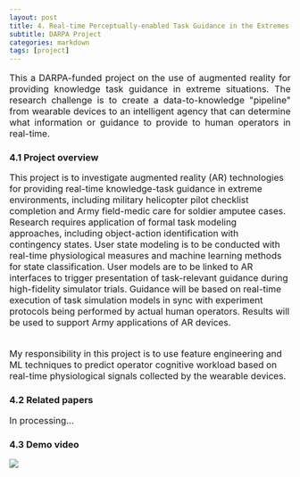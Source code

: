 ```yaml
---
layout: post
title: 4. Real-time Perceptually-enabled Task Guidance in the Extremes
subtitle: DARPA Project
categories: markdown
tags: [project]
---
```

<font size=3>
<p style="text-align:justify; text-justify:inter-ideograph;">
This a DARPA-funded project on the use of augmented reality for providing knowledge task guidance in extreme situations. The research challenge is to create a data-to-knowledge "pipeline" from wearable devices to an intelligent agency that can determine what information or guidance to provide to human operators in real-time. 
</p>
</font>

### 4.1 Project overview
<font size=3>
<p style="text-align:justify; text-justify:inter-ideograph;">

This project is to investigate augmented reality (AR) technologies for providing real-time knowledge-task guidance in extreme environments, including military helicopter pilot checklist completion and Army field-medic care for soldier amputee cases. Research requires application of formal task modeling approaches, including object-action identification with contingency states. User state modeling is to be conducted with real-time physiological measures and machine learning methods for state classification. User models are to be linked to AR interfaces to trigger presentation of task-relevant guidance during high-fidelity simulator trials. Guidance will be based on real-time execution of task simulation models in sync with experiment protocols being performed by actual human operators. Results will be used to support Army applications of AR devices.<br/><br/>

My responsibility in this project is to use feature engineering and ML techniques to predict operator cognitive workload based on real-time physiological signals collected by the wearable devices. 

</p>
</font>

### 4.2 Related papers
<font size=3>
<p style="text-align:justify; text-justify:inter-ideograph;">
In processing...
</p>
</font>

### 4.3 Demo video

![](https://youtu.be/6xAK8W69i-g)

